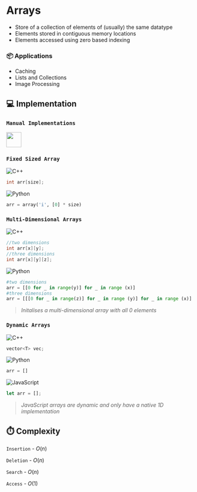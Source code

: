 # Arrays
- Store of a collection of elements of (usually) the same datatype
- Elements stored in contiguous memory locations
- Elements accessed using zero based indexing
  
### 📦 Applications
- Caching
- Lists and Collections
- Image Processing

## 💻 Implementation
### `Manual Implementations`
<a href="https://github.com/daliamadur/DSA/blob/main/Arrays/Dynamic_Array.md"> <img src="https://cdn.jsdelivr.net/gh/devicons/devicon@latest/icons/cplusplus/cplusplus-original.svg" height="40vh"> </a>

### `Fixed Sized Array`

![C++](https://img.shields.io/badge/c++-%2300599C.svg?style=plastic&logo=c%2B%2B&logoColor=white)
```cpp
int arr[size];
```

![Python](https://img.shields.io/badge/python-3670A0?style=plastic&logo=python&logoColor=white) 

```python
arr = array('i', [0] * size)
```

### `Multi-Dimensional Arrays`

![C++](https://img.shields.io/badge/c++-%2300599C.svg?style=plastic&logo=c%2B%2B&logoColor=white)

```cpp
//two dimensions
int arr[x][y];
//three dimensions
int arr[x][y][z];
```

![Python](https://img.shields.io/badge/python-3670A0?style=plastic&logo=python&logoColor=white) 

```python
#two dimensions
arr = [[0 for _ in range(y)] for _ in range (x)]
#three dimensions
arr = [[[0 for _ in range(z)] for _ in range (y)] for _ in range (x)]
```
> _Initalises a multi-dimensional array with all 0 elements_
### `Dynamic Arrays`

![C++](https://img.shields.io/badge/c++-%2300599C.svg?style=plastic&logo=c%2B%2B&logoColor=white)

```cpp
vector<T> vec;
```

![Python](https://img.shields.io/badge/python-3670A0?style=plastic&logo=python&logoColor=white) 

```python
arr = []
```

![JavaScript](https://img.shields.io/badge/JavaScript-F7DF1E?style=plastic&logo=javascript&logoColor=000)

```jsx
let arr = [];
```
> _JavaScript arrays are dynamic and only have a native 1D implementation_

## ⏱️ Complexity

`Insertion` - $O(n)$

`Deletion` - $O(n)$

`Search` - $O(n)$

`Access` - $O(1)$
